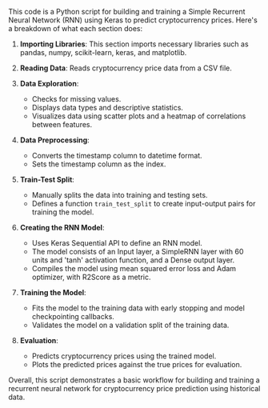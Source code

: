 This code is a Python script for building and training a Simple Recurrent Neural Network (RNN) using Keras to predict cryptocurrency prices. Here's a breakdown of what each section does:

1. **Importing Libraries**: This section imports necessary libraries such as pandas, numpy, scikit-learn, keras, and matplotlib.

2. **Reading Data**: Reads cryptocurrency price data from a CSV file.

3. **Data Exploration**:
   - Checks for missing values.
   - Displays data types and descriptive statistics.
   - Visualizes data using scatter plots and a heatmap of correlations between features.

4. **Data Preprocessing**:
   - Converts the timestamp column to datetime format.
   - Sets the timestamp column as the index.

5. **Train-Test Split**:
   - Manually splits the data into training and testing sets.
   - Defines a function `train_test_split` to create input-output pairs for training the model.

6. **Creating the RNN Model**:
   - Uses Keras Sequential API to define an RNN model.
   - The model consists of an Input layer, a SimpleRNN layer with 60 units and 'tanh' activation function, and a Dense output layer.
   - Compiles the model using mean squared error loss and Adam optimizer, with R2Score as a metric.

7. **Training the Model**:
   - Fits the model to the training data with early stopping and model checkpointing callbacks.
   - Validates the model on a validation split of the training data.

8. **Evaluation**:
   - Predicts cryptocurrency prices using the trained model.
   - Plots the predicted prices against the true prices for evaluation.

Overall, this script demonstrates a basic workflow for building and training a recurrent neural network for cryptocurrency price prediction using historical data.